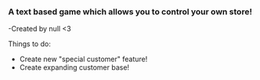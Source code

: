 <h3>A text based game which allows you to control your own store!</h3>

-Created by null <3

Things to do:
<ul>
<li>Create new "special customer" feature!</li>
<li>Create expanding customer base!</li>
</ul>
